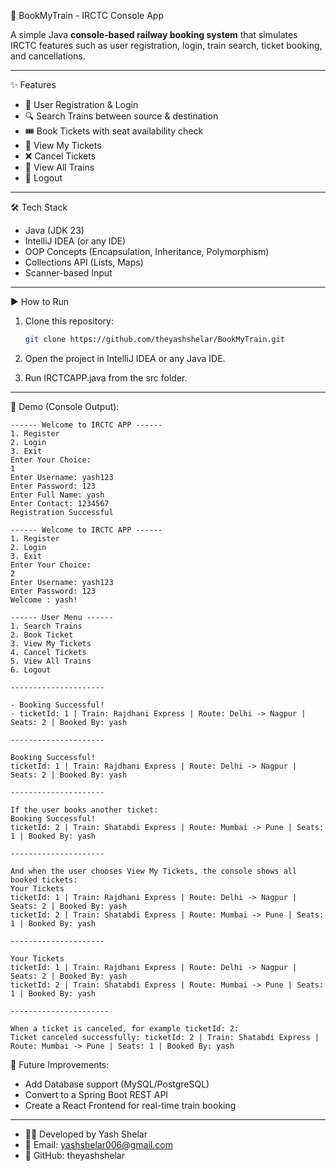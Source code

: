 🚆 BookMyTrain - IRCTC Console App

A simple Java **console-based railway booking system** that simulates IRCTC features such as user registration, login, train search, ticket booking, and cancellations.

---

✨ Features
- 👤 User Registration & Login  
- 🔍 Search Trains between source & destination  
- 🎟 Book Tickets with seat availability check  
- 📄 View My Tickets  
- ❌ Cancel Tickets  
- 🚂 View All Trains  
- 🚪 Logout  

---

🛠 Tech Stack
- Java (JDK 23)
- IntelliJ IDEA (or any IDE)
- OOP Concepts (Encapsulation, Inheritance, Polymorphism)
- Collections API (Lists, Maps)
- Scanner-based Input

---
▶️ How to Run
1. Clone this repository:
   ```bash
   git clone https://github.com/theyashshelar/BookMyTrain.git

2. Open the project in IntelliJ IDEA or any Java IDE.

3. Run IRCTCAPP.java from the src folder.

---

📸 Demo (Console Output):
```
------ Welcome to IRCTC APP ------
1. Register
2. Login
3. Exit
Enter Your Choice: 
1
Enter Username: yash123
Enter Password: 123
Enter Full Name: yash
Enter Contact: 1234567
Registration Successful

------ Welcome to IRCTC APP ------
1. Register
2. Login
3. Exit
Enter Your Choice: 
2
Enter Username: yash123
Enter Password: 123
Welcome : yash!

------ User Menu ------
1. Search Trains
2. Book Ticket
3. View My Tickets
4. Cancel Tickets
5. View All Trains
6. Logout

---------------------

- Booking Successful!
- ticketId: 1 | Train: Rajdhani Express | Route: Delhi -> Nagpur | Seats: 2 | Booked By: yash

---------------------

Booking Successful!
ticketId: 1 | Train: Rajdhani Express | Route: Delhi -> Nagpur | Seats: 2 | Booked By: yash

---------------------

If the user books another ticket:
Booking Successful!
ticketId: 2 | Train: Shatabdi Express | Route: Mumbai -> Pune | Seats: 1 | Booked By: yash

---------------------

And when the user chooses View My Tickets, the console shows all booked tickets:
Your Tickets
ticketId: 1 | Train: Rajdhani Express | Route: Delhi -> Nagpur | Seats: 2 | Booked By: yash
ticketId: 2 | Train: Shatabdi Express | Route: Mumbai -> Pune | Seats: 1 | Booked By: yash

---------------------

Your Tickets
ticketId: 1 | Train: Rajdhani Express | Route: Delhi -> Nagpur | Seats: 2 | Booked By: yash
ticketId: 2 | Train: Shatabdi Express | Route: Mumbai -> Pune | Seats: 1 | Booked By: yash

----------------------

When a ticket is canceled, for example ticketId: 2:
Ticket canceled successfully: ticketId: 2 | Train: Shatabdi Express | Route: Mumbai -> Pune | Seats: 1 | Booked By: yash

```
🚀 Future Improvements:

- Add Database support (MySQL/PostgreSQL)
- Convert to a Spring Boot REST API
- Create a React Frontend for real-time train booking

---

- 👨‍💻 Developed by Yash Shelar
- 📧 Email: yashshelar006@gmail.com
- 🔗 GitHub: theyashshelar
